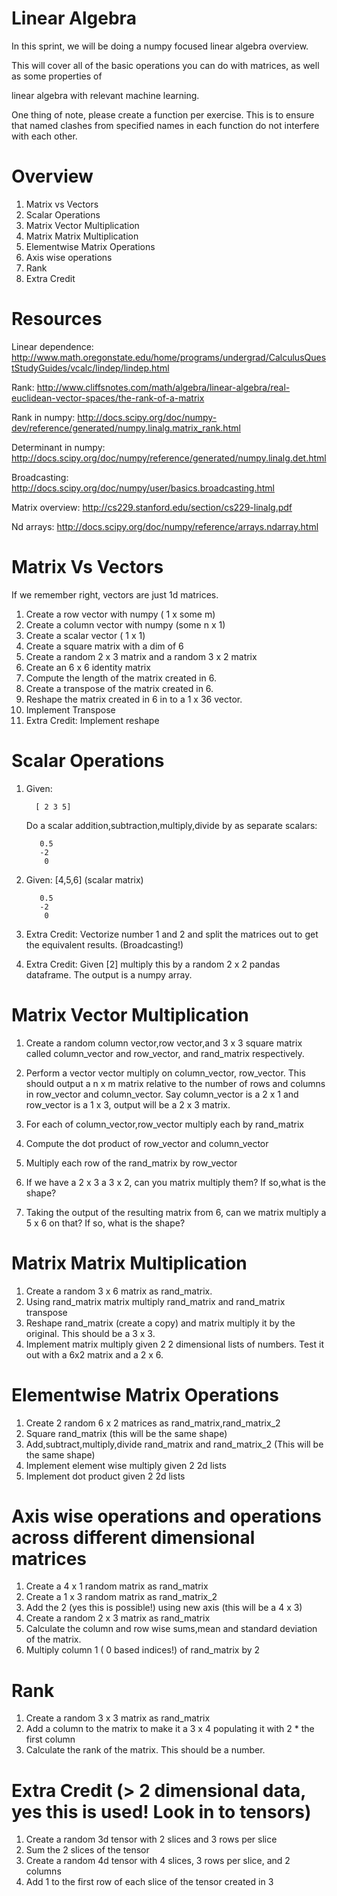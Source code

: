 Linear Algebra
===================================

In this sprint, we will be doing a numpy focused linear algebra overview.

This will cover all of the basic operations you can do with matrices, as well as some properties of

linear algebra with relevant machine learning.


One thing of note, please create a function per exercise. This is to ensure that named clashes from specified names in each function do not interfere with each other.




Overview
==============================


1. Matrix vs Vectors
2. Scalar Operations
3. Matrix Vector Multiplication
4. Matrix Matrix Multiplication
5. Elementwise Matrix Operations
6. Axis wise operations
7. Rank
8. Extra Credit



Resources
====================

Linear dependence: http://www.math.oregonstate.edu/home/programs/undergrad/CalculusQuestStudyGuides/vcalc/lindep/lindep.html

Rank: http://www.cliffsnotes.com/math/algebra/linear-algebra/real-euclidean-vector-spaces/the-rank-of-a-matrix

Rank in numpy: http://docs.scipy.org/doc/numpy-dev/reference/generated/numpy.linalg.matrix_rank.html

Determinant in numpy: http://docs.scipy.org/doc/numpy/reference/generated/numpy.linalg.det.html


Broadcasting: http://docs.scipy.org/doc/numpy/user/basics.broadcasting.html

Matrix overview: http://cs229.stanford.edu/section/cs229-linalg.pdf

Nd arrays: http://docs.scipy.org/doc/numpy/reference/arrays.ndarray.html



Matrix Vs Vectors
=====================================



If we remember right, vectors are just 1d matrices.


1. Create a row vector with numpy ( 1 x some m)
2. Create a column vector with numpy (some n x 1)
3. Create a scalar vector ( 1 x 1)
4. Create a square matrix with a dim of 6
5. Create a random 2 x 3 matrix and a random 3 x 2 matrix
6. Create an 6 x 6 identity matrix
7. Compute the length of the matrix created in 6.
8. Create a transpose of the matrix created in 6.
9. Reshape the matrix created in 6 in to a 1 x 36 vector.
10. Implement Transpose
11. Extra Credit: Implement reshape



Scalar Operations
==============================

1. Given: 
        
         [ 2 3 5]

   Do a scalar addition,subtraction,multiply,divide by as separate scalars:
   
          0.5
          -2
           0

2. Given: [4,5,6] (scalar matrix)

          0.5
          -2
           0


3. Extra Credit: Vectorize number 1 and 2 and split the matrices out to get the equivalent results. (Broadcasting!)



4. Extra Credit: Given [2] multiply this by a random 2 x 2 pandas dataframe. The output is a numpy array.


Matrix Vector Multiplication
============================================

1. Create a random column vector,row vector,and 3 x 3 square matrix called column_vector and row_vector, and rand_matrix respectively.

2. Perform a vector vector multiply on column_vector, row_vector. This should output a n x m matrix relative to the number of rows and columns in row_vector and column_vector. Say column_vector is a 2 x 1 and row_vector is a 1 x 3, output will be a 2 x 3 matrix.

3. For each of column_vector,row_vector multiply each by rand_matrix
4. Compute the dot product of row_vector and column_vector
5. Multiply each row of the rand_matrix by row_vector
6. If we have a 2 x 3 a 3 x 2, can you matrix multiply them? If so,what is the shape?
7. Taking the output of the resulting matrix from 6, can we matrix multiply a 5 x 6 on that? If so, what is the shape?


Matrix Matrix Multiplication
======================================


1. Create a random 3 x 6 matrix as rand_matrix.
2. Using rand_matrix matrix multiply rand_matrix and rand_matrix transpose
3. Reshape rand_matrix (create a copy) and matrix multiply it by the original. This should be a 3 x 3.
4. Implement matrix multiply given 2 2 dimensional lists of numbers. Test it out with a 6x2 matrix and a 2 x 6. 

Elementwise Matrix Operations
========================================

1. Create 2 random 6 x 2 matrices as rand_matrix,rand_matrix_2
2. Square rand_matrix (this will be the same shape)
3. Add,subtract,multiply,divide rand_matrix and rand_matrix_2 (This will be the same shape)
4. Implement element wise multiply given 2 2d lists
5. Implement dot product given 2 2d lists






Axis wise operations and operations across different dimensional matrices
================================

1. Create a 4 x 1 random matrix as rand_matrix
2. Create a 1 x 3 random matrix as rand_matrix_2
3. Add the 2 (yes this is possible!) using new axis (this will be a 4 x 3)
4. Create a random 2 x 3 matrix as rand_matrix
5. Calculate the column and row wise sums,mean and standard deviation of the matrix. 
6. Multiply column 1 ( 0 based indices!) of rand_matrix by 2




Rank
======================================
1. Create a random 3 x 3 matrix as rand_matrix
2. Add a column to the matrix to make it a 3 x 4 populating it with 2 * the first column
3. Calculate the rank of the matrix. This should be a number.


Extra Credit (> 2 dimensional data, yes this is used! Look in to tensors) 
===========================

1. Create a random 3d tensor with 2 slices and 3 rows per slice
2. Sum the 2 slices of the tensor
3. Create a random 4d tensor with 4 slices, 3 rows per slice, and 2 columns
4. Add 1 to the first row of each slice of the tensor created in 3





